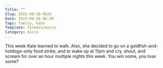 ```yaml
---
Title: ""
Slug: 2015-09-30-0629
Date: 2015-09-30 06:29
Tags: family, kate
Template: formats/micro
Category: micro
...
```


This week Kate learned to walk. Also, she decided to go on a
goldfish-and-hotdogs-only food strike, and to wake up at 11pm and cry,
shout, and scream for over an hour multiple nights this week. You win
some, you lose some?
